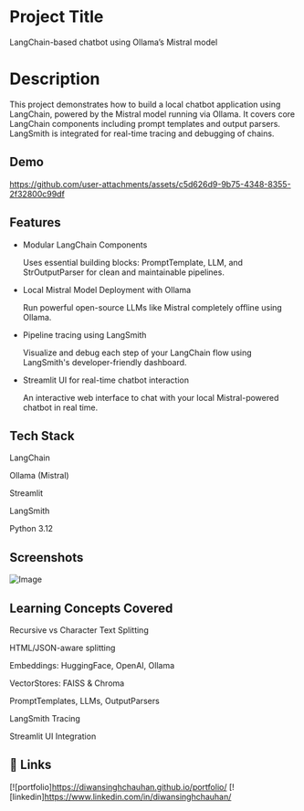 
# Project Title

LangChain-based chatbot using Ollama’s Mistral model

# Description

This project demonstrates how to build a local chatbot application using LangChain, powered by the Mistral model running via Ollama.
It covers core LangChain components including prompt templates and output parsers. 
LangSmith is integrated for real-time tracing and debugging of chains.
## Demo

https://github.com/user-attachments/assets/c5d626d9-9b75-4348-8355-2f32800c99df


## Features

- Modular LangChain Components
  
  Uses essential building blocks: PromptTemplate, LLM, and StrOutputParser for clean and maintainable pipelines.

- Local Mistral Model Deployment with Ollama

  Run powerful open-source LLMs like Mistral completely offline using Ollama.


- Pipeline tracing using LangSmith

  Visualize and debug each step of your LangChain flow using LangSmith's developer-friendly dashboard.

- Streamlit UI for real-time chatbot interaction

  An interactive web interface to chat with your local Mistral-powered chatbot in real time.


## Tech Stack

LangChain

Ollama (Mistral)

Streamlit

LangSmith

Python 3.12
## Screenshots

![Image](https://github.com/user-attachments/assets/a232b4ed-0a47-4492-8e0b-3c4db94d934b)


## Learning Concepts Covered

Recursive vs Character Text Splitting

HTML/JSON-aware splitting

Embeddings: HuggingFace, OpenAI, Ollama

VectorStores: FAISS & Chroma

PromptTemplates, LLMs, OutputParsers

LangSmith Tracing

Streamlit UI Integration
## 🔗 Links
[![portfolio]https://diwansinghchauhan.github.io/portfolio/
[![linkedin]https://www.linkedin.com/in/diwansinghchauhan/

